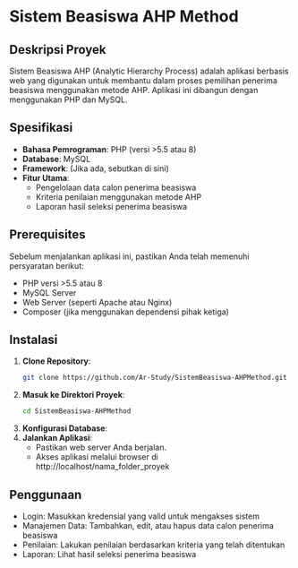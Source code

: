 # Sistem Beasiswa AHP Method

## Deskripsi Proyek

Sistem Beasiswa AHP (Analytic Hierarchy Process) adalah aplikasi berbasis web yang digunakan untuk membantu dalam proses pemilihan penerima beasiswa menggunakan metode AHP. Aplikasi ini dibangun dengan menggunakan PHP dan MySQL.

## Spesifikasi

- **Bahasa Pemrograman**: PHP (versi >5.5 atau 8)
- **Database**: MySQL
- **Framework**: (Jika ada, sebutkan di sini)
- **Fitur Utama**:
  - Pengelolaan data calon penerima beasiswa
  - Kriteria penilaian menggunakan metode AHP
  - Laporan hasil seleksi penerima beasiswa

## Prerequisites

Sebelum menjalankan aplikasi ini, pastikan Anda telah memenuhi persyaratan berikut:

- PHP versi >5.5 atau 8
- MySQL Server
- Web Server (seperti Apache atau Nginx)
- Composer (jika menggunakan dependensi pihak ketiga)

## Instalasi

1. **Clone Repository**:
   ```bash
   git clone https://github.com/Ar-Study/SistemBeasiswa-AHPMethod.git
2. **Masuk ke Direktori Proyek**:
   ```bash
   cd SistemBeasiswa-AHPMethod
3. **Konfigurasi Database**:
3. **Jalankan Aplikasi**:
     - Pastikan web server Anda berjalan.
     -  Akses aplikasi melalui browser di http://localhost/nama_folder_proyek

## Penggunaan

- Login: Masukkan kredensial yang valid untuk mengakses sistem
- Manajemen Data: Tambahkan, edit, atau hapus data calon penerima beasiswa
- Penilaian: Lakukan penilaian berdasarkan kriteria yang telah ditentukan
- Laporan: Lihat hasil seleksi penerima beasiswa
